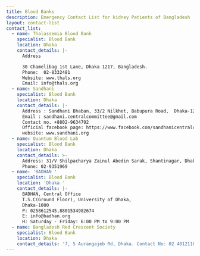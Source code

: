 ```yaml
---
title: Blood Banks
description: Emergency Contact List for kidney Patients of Bangladesh
layout: contact-list
contact_list:
  - name: Thalassemia Blood Bank
    specialist: Blood Bank
    location: Dhaka
    contact_details: |-
      Address

      30 Chamelibag 1st Lane, Dhaka 1217, Bangladesh.
      Phone:  02-8332481
      Website: www.thals.org
      Email: info@thals.org
  - name: Sandhani
    specialist: Blood Bank
    location: Dhaka
    contact_details: |-
      Address : Sandhani Bhaban, 33/2 Nilkhet, Babupura Road,  Dhaka-1205
      Email : sandhani.centralcommittee@gmail.com
      Contact no. +8802-9634792
      Official facebook page: https://www.facebook.com/sandhanicentralcommittee
      website: www.sandhani.org
  - name: Quantum Blood Lab
    specialist: Blood Bank
    location: Dhaka
    contact_details: >-
      Address: 31/V Shilpacharya Zainul Abedin Sarak, Shantinagar, Dhaka 1217.
      Phone: 02-9351969
  - name: 'BADHAN '
    specialist: Blood Bank
    location: 'Dhaka '
    contact_details: |-
      BADHAN, Central Office
      T.S.C(Ground Floor), University of Dhaka,
      Dhaka-1000
      P: 0258612545,8801534982674
      E: info@badhan.org
      H: Saturday - Friday: 6:00 PM to 9:00 PM
  - name: Bangladesh Red Crescent Society
    specialist: Blood Bank
    location: Dhaka
    contact_details: '7, 5 Aurangajeb Rd, Dhaka. Contact No: 02 48121182, 01811 458537. '
---
```




